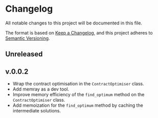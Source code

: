 # Changelog

All notable changes to this project will be documented in this file.

The format is based on [Keep a Changelog](https://keepachangelog.com/en/1.0.0/),
and this project adheres to [Semantic Versioning](https://semver.org/spec/v2.0.0.html).

## Unreleased

## v.0.0.2

- Wrap the contract optimisation in the `ContractOptimiser` class. 
- Add memray as a dev tool. 
- Improve memory efficiency of the `find_optimum` method on the `ContractOptimiser` 
class.
- Add memoization for the `find_optimum` method by caching the intermediate solutions.